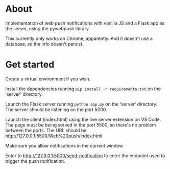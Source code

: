 # About
Implementation of web push notifications with vanilla JS and a Flask app as the server, using the pywebpush library. 

This currently only works on Chrome, apparently. And it  doesn't use a database, so the info doesn't persist.

# Get started
Create a virtual environment if you wish. 

Install the dependencies running `pip install -r requirements.txt` on the 'server' directory. 

Launch the Flask server running `python app.py` on the 'server' directory. The server should be listening on the port 5000.

Launch the client (index.html) using the live server extension on VS Code. The page must be being served in the port 5500, so there's no problem between the ports. The URL should be http://127.0.0.1:5500/Web%20push/index.html

Make sure you allow notifications in the current window. 

Enter to http://127.0.0.1:5000/send-notification to enter the endpoint used to trigger the push notification. 